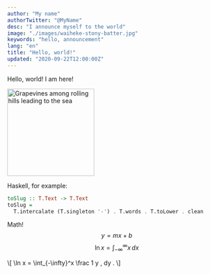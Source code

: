```yaml
---
author: "My name"
authorTwitter: "@MyName"
desc: "I announce myself to the world"
image: "./images/waiheke-stony-batter.jpg"
keywords: "hello, announcement"
lang: "en"
title: "Hello, world!"
updated: "2020-09-22T12:00:00Z"
---
```


Hello, world! I am here!

<img
  alt="Grapevines among rolling hills leading to the sea"
  src="./images/waiheke-stony-batter.jpg"
  height="200"
/>

Haskell, for example:

```haskell
toSlug :: T.Text -> T.Text
toSlug =
  T.intercalate (T.singleton '-') . T.words . T.toLower . clean
```

Math!
$$ y = mx +b $$
$$ \ln x = \int_{-\infty}^\infty x \, dx $$



\\[ \ln x = \int_{-\infty}^x \frac 1 y \, dy . \\]
